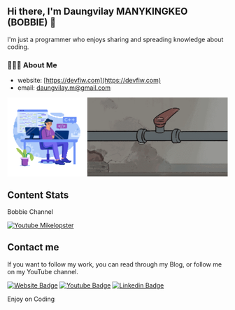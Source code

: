 ## Hi there, I'm Daungvilay MANYKINGKEO (BOBBIE) 👋

I'm just a programmer who enjoys sharing and spreading knowledge about coding.

### 👨🏻‍💻 About Me 
- website: [https://devfiw.com](https://devfiw.com)
- email: daungvilay.m@gmail.com

<div style="display: flex;justify-content: space-between;">
  <img src="./assets/coding.gif" alt="Night Coding" height="180px" />
  <img src="./assets/fix_bug.gif" alt="Daily bug fix" height="180px" />
</div>


## Content Stats

Bobbie Channel

[![Youtube Mikelopster](https://youtube-stats-card.vercel.app/api?channelid=UCiihnx5gbztQm1TJkKOxxow&theme=dark)](https://www.youtube.com/@bobbiechannel864)

 
## Contact me

If you want to follow my work, you can read through my Blog, or follow me on my YouTube channel.

[![Website Badge](https://img.shields.io/badge/Blog-BC52EE?style=flat-square&logo=astro&logoColor=white)](https://www.devfiw.com)
[![Youtube Badge](https://img.shields.io/badge/YouTube-red?style=for-square&logo=youtube&logoColor=white)](https://www.youtube.com/@bobbiechannel864)
[![Linkedin Badge](https://img.shields.io/badge/-LinkedIn-0e76a8?style=flat-square&logo=Linkedin&logoColor=white)](https://www.linkedin.com/in/daungvilay)


Enjoy on Coding 
